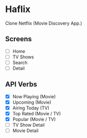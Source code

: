 # Haflix

Clone Netflix (Movie Discovery App.)

## Screens

- [ ] Home
- [ ] TV Shows
- [ ] Search
- [ ] Detail

## API Verbs

- [x] Now Playing (Movie)
- [x] Upcoming (Movie)
- [x] Airing Today (TV)
- [x] Top Rated (Movie / TV)
- [x] Popular (Movie / TV) 
- [ ] TV Show Detail
- [ ] Movie Detail